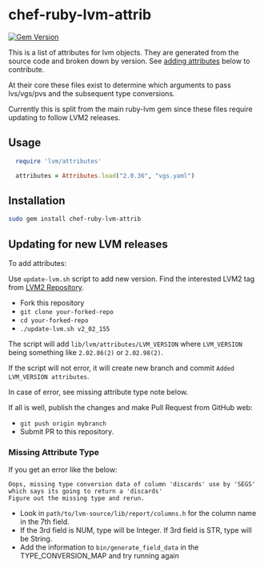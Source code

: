 # chef-ruby-lvm-attrib

[![Gem Version](https://badge.fury.io/rb/chef-ruby-lvm-attrib.svg)](https://badge.fury.io/rb/chef-ruby-lvm-attrib)

This is a list of attributes for lvm objects. They are generated from the source code and broken down by version. See [adding attributes](#updating-for-new-lvm-releases) below to contribute.

At their core these files exist to determine which arguments to pass lvs/vgs/pvs and the subsequent type conversions.

Currently this is split from the main ruby-lvm gem since these files require updating to follow LVM2 releases.

## Usage

```ruby
  require 'lvm/attributes'

  attributes = Attributes.load("2.0.36", "vgs.yaml")
```

## Installation

```bash
sudo gem install chef-ruby-lvm-attrib
```

## Updating for new LVM releases

To add attributes:

Use `update-lvm.sh` script to add new version. Find the interested LVM2 tag from [LVM2 Repository](https://sourceware.org/git/?p=lvm2.git).

- Fork this repository
- `git clone your-forked-repo`
- `cd your-forked-repo`
- `./update-lvm.sh v2_02_155`

The script will add `lib/lvm/attributes/LVM_VERSION` where `LVM_VERSION` being something like `2.02.86(2)` or `2.02.98(2)`.

If the script will not error, it will create new branch and commit `Added LVM_VERSION attributes`.

In case of error, see missing attribute type note below.

If all is well, publish the changes and make Pull Request from GitHub web:

- `git push origin mybranch`
- Submit PR to this repository.

### Missing Attribute Type

If you get an error like the below:

```text
Oops, missing type conversion data of column 'discards' use by 'SEGS' which says its going to return a 'discards'
Figure out the missing type and rerun.
```

- Look in `path/to/lvm-source/lib/report/columns.h` for the column name in the 7th field.
- If the 3rd field is NUM, type will be Integer. If 3rd field is STR, type will be String.
- Add the information to `bin/generate_field_data` in the TYPE_CONVERSION_MAP and try running again
